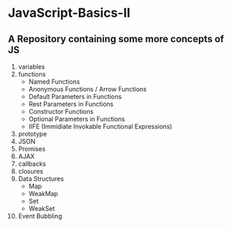 # JavaScript-Basics-II
A Repository containing some more concepts of JS
-------------------------------------------------

1. variables
2. functions
   	* Named Functions
	* Anonymous Functions / Arrow Functions
	* Default Parameters in Functions
	* Rest Parameters in Functions
	* Constructor Functions
	* Optional Parameters in Functions
	* IIFE (Immidiate Invokable Functional Expressions)
3. prototype
4. JSON
5. Promises
6. AJAX
7. callbacks
8. closures
9. Data Structures
	* Map
	* WeakMap
	* Set
	* WeakSet
10. Event Bubbling
